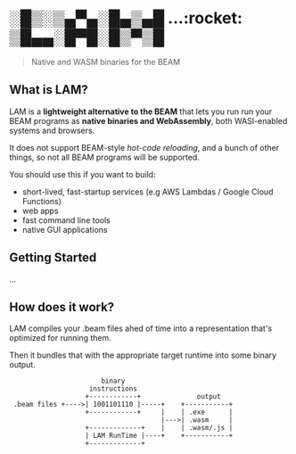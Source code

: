 <h1>
░█▒░▒▄▀▄░█▄▒▄█ ...:rocket:<br />
▒█▄▄░█▀█░█▒▀▒█ 
</h1>

> Native and WASM binaries for the BEAM

## What is LAM?

LAM is a **lightweight alternative to the BEAM** that lets you run run your
BEAM programs as **native binaries and WebAssembly**, both WASI-enabled systems
and browsers.

It does not support BEAM-style _hot-code reloading_, and a bunch of other
things, so not all BEAM programs will be supported.

You should use this if you want to build:

* short-lived, fast-startup services (e.g AWS Lambdas / Google Cloud Functions)
* web apps
* fast command line tools
* native GUI applications

## Getting Started

...

## How does it work?

LAM compiles your .beam files ahed of time into a representation that's
optimized for running them.

Then it bundles that with the appropriate target runtime into some binary
output.

```
                       binary
                    instructions
                   +------------+              output
 .beam files +---->| 1001101110 |-----+    +-----------+
                   +------------+     |    | .exe      |
                                      |--->| .wasm     |
                   +-------------+    |    | .wasm/.js |
                   | LAM RunTime |----+    +-----------+
                   +-------------+
```
